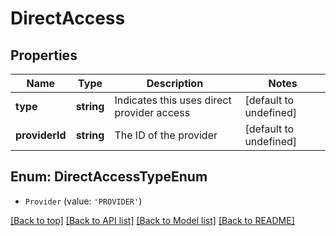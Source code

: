 # DirectAccess

## Properties

|Name | Type | Description | Notes|
|------------ | ------------- | ------------- | -------------|
|**type** | **string** | Indicates this uses direct provider access | [default to undefined]|
|**providerId** | **string** | The ID of the provider | [default to undefined]|


## Enum: DirectAccessTypeEnum


* `Provider` (value: `'PROVIDER'`)





[[Back to top]](#) [[Back to API list]](../../README.md#documentation-for-api-endpoints) [[Back to Model list]](../../README.md#documentation-for-models) [[Back to README]](../../README.md)

